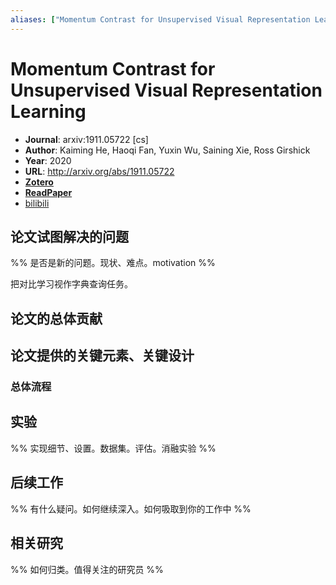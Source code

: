 ```yaml
---
aliases: ["Momentum Contrast for Unsupervised Visual Representation Learning", "Momentum Contrast for Unsupervised Visual Representation Learning, 2020", "MoCo"]
---
```

# Momentum Contrast for Unsupervised Visual Representation Learning

- **Journal**: arxiv:1911.05722 [cs]
- **Author**: Kaiming He, Haoqi Fan, Yuxin Wu, Saining Xie, Ross Girshick
- **Year**: 2020
- **URL**: http://arxiv.org/abs/1911.05722
- [**Zotero**](zotero://select/items/@2020MomentumContrastUnsupervisedHe)
- [**ReadPaper**](https://readpaper.com/pdf-annotate/note?pdfId=4500339379498803201&noteId=1550436691390617856)
- [bilibili](https://www.bilibili.com/video/BV1C3411s7t9/)

## 论文试图解决的问题

%% 是否是新的问题。现状、难点。motivation %%

把对比学习视作字典查询任务。

## 论文的总体贡献

## 论文提供的关键元素、关键设计

### 总体流程

## 实验

%% 实现细节、设置。数据集。评估。消融实验 %%

## 后续工作

%% 有什么疑问。如何继续深入。如何吸取到你的工作中 %%

## 相关研究

%% 如何归类。值得关注的研究员 %%
